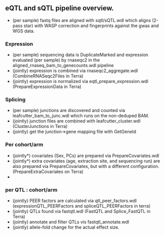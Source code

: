 

## eQTL and sQTL pipeline overview.


- (per sample) fastq files are aligned with sqtl/sQTL.wdl which aligns (2-pass star) with WASP correction and fingerprints against the gwas and WGS data.

### Expression
- (per sample) sequencing data is DuplicateMarked and expression evaluated (per sample) by rnaseqc2 in the aligned_rnaseq_bam_to_genecounts.wdl pipeline 
- (jointly) expression is combined via rnaseqc2_aggregate.wdl (CombineRNASeqc2Files in Terra) 
- (jointly) expression is normalized via eqtl_prepare_expression.wdl (PrepareExpressionData in Terra)


### Splicing
- (per sample) junctions are discovered and counted via leafcutter_bam_to_junc.wdl which runs on the non-deduped BAM.
- (jointly) junction files are combined with leafcutter_cluster.wdl (ClusterJunctions in Terra)
- (jointly) get the junction->gene mapping file with GetGeneId


### Per cohort/arm
- (jointly*) covariates (Sex, PCs) are prepared via PrepareCovariates.wdl
- (jointly*) extra covariates (age, extraction site, and sequencing run) are also prepared via PrepareCovariates, but with a different configuration. (PrepareExtraCovariates on Terra)
-

### per QTL : cohort/arm
- (jointly) PEER factors are calculated via qtl_peer_factors.wdl (expressionQTL_PEERFactors and spliceQTL_PEERFactors in terra)
- (jointly) QTLs found via fastqtl.wdl (FastQTL and Splice_FastQTL in Terra)
- (jointly) annotate and filter QTLs vis fastqtl_annotate.wdl
- (jointly) allele-fold change for the actual effect size.

	  
